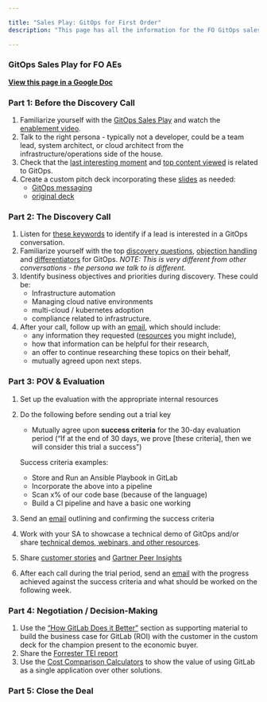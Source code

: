```yaml
---

title: "Sales Play: GitOps for First Order"
description: "This page has all the information for the FO GitOps sales play."

---
```










### **GitOps Sales Play for FO AEs**

**[View this page in a Google Doc](https://docs.google.com/document/d/1n_8pTn3Hms9cHRJjMTikYA-Mn0y3Fot_2uqm16rWpAc/edit?usp=sharing)**

### Part 1: Before the Discovery Call

1. Familiarize yourself with the [GitOps Sales Play](/handbook/marketing/sales-plays/gitops/) and watch the [enablement video](https://youtu.be/aXg3zGg54sg).
1. Talk to the right persona - typically not a developer, could be a team lead, system architect, or cloud architect from the infrastructure/operations side of the house.
1. Check that the [last interesting moment](/handbook/marketing/sales-plays/gitops/#lim-anchor) and [top content viewed](/handbook/marketing/sales-plays/gitops/#lim-anchor) is related to GitOps.
1. Create a custom pitch deck incorporating these [slides](https://docs.google.com/presentation/d/1YH6zcNQ9EbtvsLsiI3kKb4tMIW3SUwKcUc-7GEK3woQ/edit?usp=sharing) as needed:
   - [GitOps messaging](https://youtu.be/JtZfnrwOOAw)
   - [original deck](https://docs.google.com/presentation/d/18cuZjvkMT8uv241dqJZMdaWOyvZiwBOzFvRZ4HaP1iE/edit#slide=id.g8d846209b0_25_172)

### Part 2: The Discovery Call

1. Listen for [these keywords](https://docs.google.com/document/d/1n_8pTn3Hms9cHRJjMTikYA-Mn0y3Fot_2uqm16rWpAc/edit#bookmark=id.7qy81ar6jl24) to identify if a lead is interested in a GitOps conversation.
1. Familiarize yourself with the top [discovery questions](/handbook/marketing/sales-plays/gitops/#value-discovery), [objection handling](/handbook/marketing/sales-plays/gitops/#handling-objections) and [differentiators](/handbook/marketing/sales-plays/gitops/#differentiators-how-gitlab-does-it-better) for GitOps. *NOTE: This is very different from other conversations - the persona we talk to is different.*
1. Identify business objectives and priorities during discovery. These could be:
   - Infrastructure automation
   - Managing cloud native environments
   - multi-cloud / kubernetes adoption
   - compliance related to infrastructure.
1. After your call, follow up with an [email](https://docs.google.com/document/d/1PSwEBCxkQMgMmtLKocNfP0EKTLnWIr2FZimG0yv1gTM/edit#bookmark=id.vk2ta1k8w0re), which should include:
   - any information they requested ([resources](https://learn.gitlab.com/l/gitops-gtm-content) you might include),
   - how that information can be helpful for their research,
   - an offer to continue researching these topics on their behalf,
   - mutually agreed upon next steps.

### Part 3: POV & Evaluation

1. Set up the evaluation with the appropriate internal resources
1. Do the following before sending out a trial key
   - Mutually agree upon **success criteria** for the 30-day evaluation period (“If at the end of 30 days, we prove [these criteria], then we will consider this trial a success")

   Success criteria examples:

   - Store and Run an Ansible Playbook in GitLab
   - Incorporate the above into a pipeline
   - Scan x% of our code base (because of the language)
   - Build a CI pipeline and have a basic one working
1. Send an [email](https://docs.google.com/document/d/1PSwEBCxkQMgMmtLKocNfP0EKTLnWIr2FZimG0yv1gTM/edit#bookmark=id.5grp5yaens0e) outlining and confirming the success criteria
1. Work with your SA to showcase a technical demo of GitOps and/or share [technical demos, webinars, and other resources](https://learn.gitlab.com/l/gitops-gtm-content).
1. Share [customer stories](/handbook/marketing/sales-plays/gitops/#customer-stories) and [Gartner Peer Insights](/handbook/marketing/brand-and-product-marketing/product-and-solution-marketing/usecase-gtm/gitops/#gartner-peer-insights)
1. After each call during the trial period, send an [email](https://docs.google.com/document/d/1PSwEBCxkQMgMmtLKocNfP0EKTLnWIr2FZimG0yv1gTM/edit#bookmark=id.6tok4lob9uox) with the progress achieved against the success criteria and what should be worked on the following week.

### Part 4: Negotiation / Decision-Making

1. Use the [“How GitLab Does it Better”](/handbook/marketing/sales-plays/gitops/#differentiators-how-gitlab-does-it-better) section as supporting material to build the business case for GitLab (ROI) with the customer in the custom deck for the champion present to the economic buyer.
1. Share the [Forrester TEI report](https://drive.google.com/file/d/1Vi3_InvTs8r6cLvC4gR9bBumlWV5TNvY/view)
1. Use the [Cost Comparison Calculators](https://about.gitlab.com/calculator/) to show the value of using GitLab as a single application over other solutions.

### Part 5: Close the Deal
